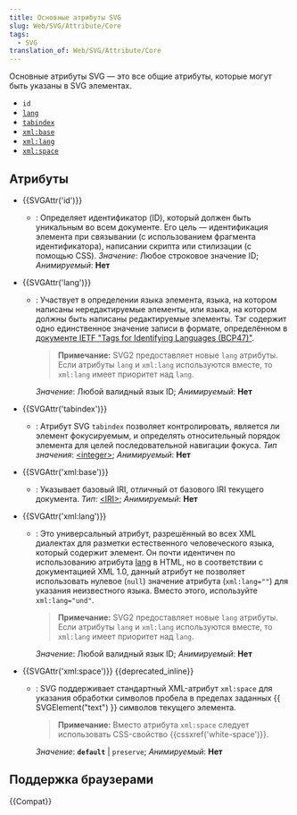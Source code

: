 ```yaml
---
title: Основные атрибуты SVG
slug: Web/SVG/Attribute/Core
tags:
  - SVG
translation_of: Web/SVG/Attribute/Core
---
```


Основные атрибуты SVG — это все общие атрибуты, которые могут быть указаны в SVG элементах.

- `id`
- [`lang`](#attr-lang)
- [`tabindex`](#attr-tabindex)
- [`xml:base`](#attr-xml:base)
- [`xml:lang`](#attr-xml:lang)
- [`xml:space`](#attr-xml:space)

## Атрибуты

- {{SVGAttr('id')}}
  - : Определяет идентификатор (ID), который должен быть уникальным во всем документе. Его цель — идентификация элемента при связывании (с использованием фрагмента идентификатора), написании скрипта или стилизации (с помощью CSS).
    _Значение_: Любое строковое значение ID; _Анимируемый_: **Нет**
- {{SVGAttr('lang')}}

  - : Участвует в определении языка элемента, языка, на котором написаны нередактируемые элементы, или языка, на котором должны быть написаны редактируемые элементы. Тэг содержит одно единственное значение записи в формате, определённом в [документе IETF "Tags for Identifying Languages (BCP47)"](https://www.ietf.org/rfc/bcp/bcp47.txt).

    > **Примечание:** SVG2 предоставляет новые `lang` атрибуты. Если атрибуты `lang` и `xml:lang` используются вместе, то `xml:lang` имеет приоритет над `lang`.

    _Значение_: Любой валидный язык ID; _Анимируемый_: **Нет**

- {{SVGAttr('tabindex')}}
  - : Атрибут SVG `tabindex` позволяет контролировать, является ли элемент фокусируемым, и определять относительный порядок элемента для целей последовательной навигации фокуса.
    _Тип значения_: [\<integer>](/docs/Web/SVG/Content_type#Integer); _Анимируемый_: **Нет**
- {{SVGAttr('xml:base')}}
  - : Указывает базовый IRI, отличный от базового IRI текущего документа.
    _Тип_: [\<IRI>](/docs/Web/SVG/Content_type#IRI); _Анимируемый_: **Нет**
- {{SVGAttr('xml:lang')}}

  - : Это универсальный атрибут, разрешённый во всех XML диалектах для разметки естественного человеческого языка, который содержит элемент. Он почти идентичен по использованию атрибута [lang](/ru/docs/Web/HTML/Global_attributes/lang) в HTML, но в соответствии с документацией XML 1.0, данный атрибут не позволяет использовать нулевое (`null`) значение атрибута (`xml:lang=""`) для указания неизвестного языка. Вместо этого, используйте `xml:lang="und"`.

    > **Примечание:** SVG2 предоставляет новые `lang` атрибуты. Если атрибуты `lang` и `xml:lang` используются вместе, то `xml:lang` имеет приоритет над `lang`.

    _Значение_: Любой валидный язык ID; _Анимируемый_: **Нет**

- {{SVGAttr('xml:space')}} {{deprecated_inline}}

  - : SVG поддерживает стандартный XML-атрибут `xml:space` для указания обработки символов пробела в пределах заданных {{ SVGElement("text") }} символов текущего элемента.

    > **Примечание:** Вместо атрибута `xml:space` следует использовать CSS-свойство {{cssxref('white-space')}}.

    _Значение_: **`default`** | `preserve`; _Анимируемый_: **Нет**

## Поддержка браузерами

{{Compat}}
